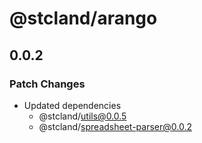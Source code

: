 # @stcland/arango

## 0.0.2

### Patch Changes

- Updated dependencies
  - @stcland/utils@0.0.5
  - @stcland/spreadsheet-parser@0.0.2
